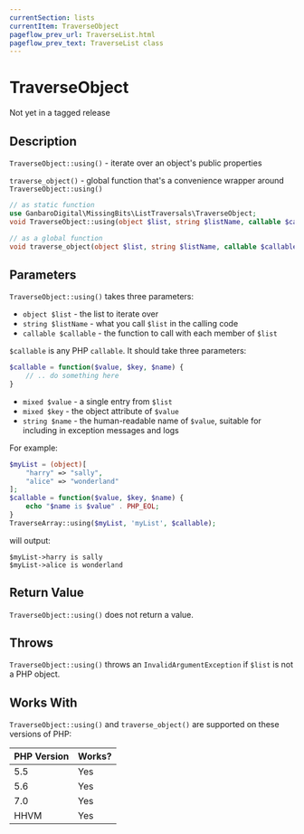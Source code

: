 ```yaml
---
currentSection: lists
currentItem: TraverseObject
pageflow_prev_url: TraverseList.html
pageflow_prev_text: TraverseList class
---
```


# TraverseObject

<div class="callout warning">
Not yet in a tagged release
</div>

## Description

`TraverseObject::using()` - iterate over an object's public properties

`traverse_object()` - global function that's a convenience wrapper around `TraverseObject::using()`

```php
// as static function
use GanbaroDigital\MissingBits\ListTraversals\TraverseObject;
void TraverseObject::using(object $list, string $listName, callable $callable);

// as a global function
void traverse_object(object $list, string $listName, callable $callable);
```

## Parameters

`TraverseObject::using()` takes three parameters:

* `object $list` - the list to iterate over
* `string $listName` - what you call `$list` in the calling code
* `callable $callable` - the function to call with each member of `$list`

`$callable` is any PHP `callable`. It should take three parameters:

```php
$callable = function($value, $key, $name) {
    // .. do something here
}
```

* `mixed $value` - a single entry from `$list`
* `mixed $key` - the object attribute of `$value`
* `string $name` - the human-readable name of `$value`, suitable for including in exception messages and logs

For example:

```php
$myList = (object)[
    "harry" => "sally",
    "alice" => "wonderland"
];
$callable = function($value, $key, $name) {
    echo "$name is $value" . PHP_EOL;
}
TraverseArray::using($myList, 'myList', $callable);
```

will output:

    $myList->harry is sally
    $myList->alice is wonderland

## Return Value

`TraverseObject::using()` does not return a value.

## Throws

`TraverseObject::using()` throws an `InvalidArgumentException` if `$list` is not a PHP object.

## Works With

`TraverseObject::using()` and `traverse_object()` are supported on these versions of PHP:

PHP Version | Works?
------------|-------
5.5 | Yes
5.6 | Yes
7.0 | Yes
HHVM | Yes
